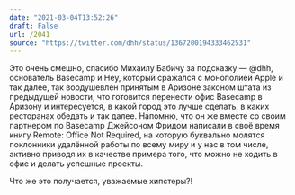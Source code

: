 ```yaml
---
date: "2021-03-04T13:52:26"
draft: False
url: /2041
source: "https://twitter.com/dhh/status/1367200194333462531"
---
```


Это очень смешно, спасибо Михаилу Бабичу за подсказку — @dhh, основатель Basecamp и Hey, который сражался с монополией Apple и так далее, так воодушевлен принятым в Аризоне законом штата из предыдущей новости, что готовится перенести офис Basecamp в Аризону и интересуется, в какой город это лучше сделать, в каких ресторанах обедать и так далее. Напомню, что он же вместе со своим партнером по Basecamp Джейсоном Фридом написали в своё время книгу Remote: Office Not Required, на которую буквально молятся поклонники удалённой работы по всему миру и у нас в том числе, активно приводя их в качестве примера того, что можно не ходить в офис и делать успешные проекты. 

Что же это получается, уважаемые хипстеры?!
